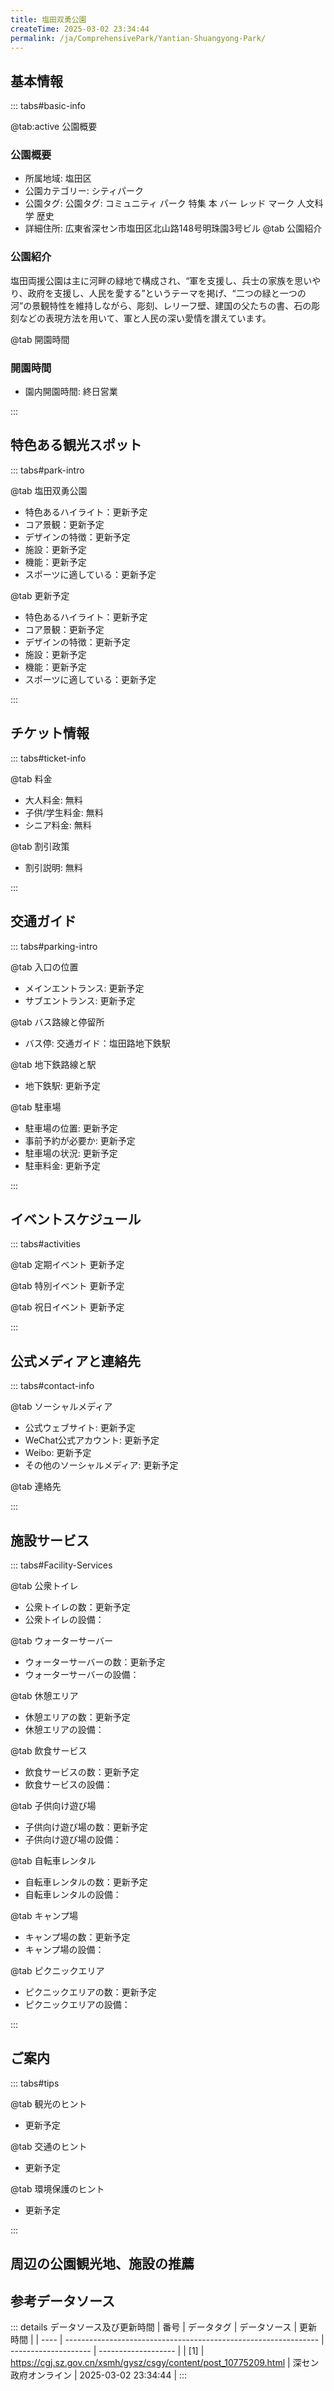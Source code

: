 ```yaml
---
title: 塩田双勇公園
createTime: 2025-03-02 23:34:44
permalink: /ja/ComprehensivePark/Yantian-Shuangyong-Park/
---
```



<script setup>
import ImageSwiper from '/.vuepress/theme/components/ImageSwiper.vue'
// 轮播图数据
const swiperItems = [
    {
                link: 'https://cgj.sz.gov.cn/img/4/4005/4005943/10775209.jpg',
                title: '塩田双勇公園',
                description: '',
                author: '深セン政府オンライン',
                date: '2025/03/03'
                },
  {
                link: 'https://cgj.sz.gov.cn/img/4/4005/4005943/10775209.jpg',
                title: '塩田双勇公園',
                description: '',
                author: '深セン政府オンライン',
                date: '2025/03/03'
                }
]
// 配置项
const swiperConfig = {
  height: 500,
  showInfo: true
}
</script>
<!-- 轮播图组件 -->
<ImageSwiper :items="swiperItems" :config="swiperConfig" />



## 基本情報

::: tabs#basic-info

@tab:active 公園概要
### 公園概要
- 所属地域: 塩田区
- 公園カテゴリー: シティパーク
- 公園タグ: 公園タグ: コミュニティ パーク 特集 本 バー レッド マーク 人文科学 歴史
- 詳細住所: 広東省深セン市塩田区北山路148号明珠園3号ビル
@tab 公園紹介
### 公園紹介
塩田両援公園は主に河畔の緑地で構成され、“軍を支援し、兵士の家族を思いやり、政府を支援し、人民を愛する”というテーマを掲げ、“二つの緑と一つの河”の景観特性を維持しながら、彫刻、レリーフ壁、建国の父たちの書、石の彫刻などの表現方法を用いて、軍と人民の深い愛情を讃えています。

@tab 開園時間

### 開園時間
- 園内開園時間: 終日営業

:::

## 特色ある観光スポット

::: tabs#park-intro

@tab 塩田双勇公園
<ImageCard
image="https://cgj.sz.gov.cn/images/index20230710_1.png"
    title="塩田双勇公園"
    description=""
    date=""
    author="深セン政府オンライン"
/>


- 特色あるハイライト：更新予定
- コア景観：更新予定
- デザインの特徴：更新予定
- 施設：更新予定
- 機能：更新予定
- スポーツに適している：更新予定

@tab 更新予定
<ImageCard
image="https://cgj.sz.gov.cn/images/index20230710_1.png"
    title="塩田双勇公園"
    description=""
    date=""
    author="深セン政府オンライン"
/>


- 特色あるハイライト：更新予定
- コア景観：更新予定
- デザインの特徴：更新予定
- 施設：更新予定
- 機能：更新予定
- スポーツに適している：更新予定

:::

## チケット情報

::: tabs#ticket-info

@tab 料金
- 大人料金: 無料
- 子供/学生料金: 無料
- シニア料金: 無料

@tab 割引政策
- 割引説明: 無料

:::

## 交通ガイド

::: tabs#parking-intro

@tab 入口の位置
- メインエントランス: 更新予定
- サブエントランス: 更新予定

@tab バス路線と停留所
- バス停: 交通ガイド：塩田路地下鉄駅

@tab 地下鉄路線と駅
- 地下鉄駅: 更新予定

@tab 駐車場
- 駐車場の位置: 更新予定
- 事前予約が必要か: 更新予定
- 駐車場の状況: 更新予定
- 駐車料金: 更新予定

:::

## イベントスケジュール

::: tabs#activities

@tab 定期イベント
更新予定

@tab 特別イベント
更新予定

@tab 祝日イベント
更新予定

:::

## 公式メディアと連絡先

::: tabs#contact-info

@tab ソーシャルメディア
- 公式ウェブサイト: 更新予定
- WeChat公式アカウント: 更新予定
- Weibo: 更新予定
- その他のソーシャルメディア: 更新予定

@tab 連絡先

:::

## 施設サービス

::: tabs#Facility-Services

@tab 公衆トイレ
- 公衆トイレの数：更新予定
- 公衆トイレの設備：

@tab ウォーターサーバー
- ウォーターサーバーの数：更新予定
- ウォーターサーバーの設備：

@tab 休憩エリア
- 休憩エリアの数：更新予定
- 休憩エリアの設備：

@tab 飲食サービス
- 飲食サービスの数：更新予定
- 飲食サービスの設備：

@tab 子供向け遊び場
- 子供向け遊び場の数：更新予定
- 子供向け遊び場の設備：

@tab 自転車レンタル
- 自転車レンタルの数：更新予定
- 自転車レンタルの設備：

@tab キャンプ場
- キャンプ場の数：更新予定
- キャンプ場の設備：

@tab ピクニックエリア
- ピクニックエリアの数：更新予定
- ピクニックエリアの設備：

:::

## ご案内

::: tabs#tips

@tab 観光のヒント
- 更新予定

@tab 交通のヒント
- 更新予定

@tab 環境保護のヒント
- 更新予定

:::

## 周辺の公園観光地、施設の推薦

<CardGrid>
  <ImageCard
        image="http://cgj.sz.gov.cn/img/4/4005/4005944/10775212.jpg"
        title="明心園"
        description="明心園は、深セン市光明区光明街の明正路と光橋路の交差点にあります。明心園は、瑞雲と曲線をデザインの質感要素として採用し、光明区公益プラットフォーム都市広場の景観軸を継承し、開放的で都会的な景観空間を形成しています。テラスと文化壁の組み合わせにより、既存の高低差の問題を巧みに処理し、高さが交互になったレジャー・展望台を形"
        href="/ja/ComprehensivePark/Mingxin Garden"
        author="深セン政府オンライン"
        date="2025/01/02"
      />
      <ImageCard
        image="http://cgj.sz.gov.cn/img/4/4005/4005944/10775212.jpg"
        title="明心園"
        description="明心園は、深セン市光明区光明街の明正路と光橋路の交差点にあります。明心園は、瑞雲と曲線をデザインの質感要素として採用し、光明区公益プラットフォーム都市広場の景観軸を継承し、開放的で都会的な景観空間を形成しています。テラスと文化壁の組み合わせにより、既存の高低差の問題を巧みに処理し、高さが交互になったレジャー・展望台を形"
        href="/ja/ComprehensivePark/Mingxin Garden"
        author="深セン政府オンライン"
        date="2025/01/02"
      />
    </CardGrid>


## 参考データソース

::: details データソース及び更新時間
| 番号 | データタグ                                                      | データソース         | 更新時間            |
| ---- | --------------------------------------------------------------- | -------------------- | ------------------- |
| [1]  | https://cgj.sz.gov.cn/xsmh/gysz/csgy/content/post_10775209.html | 深セン政府オンライン | 2025-03-02 23:34:44 |
:::

